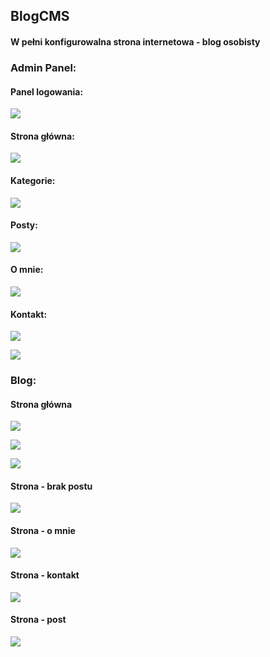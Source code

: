 ## BlogCMS

#### W pełni konfigurowalna strona internetowa - blog osobisty

### Admin Panel:

#### Panel logowania:

![](Images/admin1.JPG)

#### Strona główna:

![](Images/admin2.JPG)

#### Kategorie:

![](Images/admin3.JPG)

#### Posty:

![](Images/admin4.JPG)

#### O mnie:

![](Images/admin5.JPG)

#### Kontakt:

![](Images/admin6.JPG)

![](Images/admin7.JPG)

### Blog:

#### Strona główna

![](Images/blog1.JPG)

![](Images/blog2.JPG)

![](Images/blog3.JPG)

#### Strona - brak postu

![](Images/blog4.JPG)

#### Strona - o mnie

![](Images/blog5.JPG)

#### Strona - kontakt

![](Images/blog6.JPG)

#### Strona - post

![](Images/blog7.JPG)



